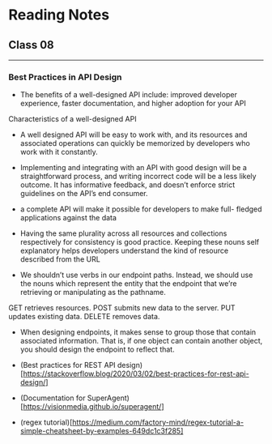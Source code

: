 # Reading Notes
## Class 08
_____________________________________________________________________________________________________________________________________



### Best Practices in API Design

- The benefits of a well-designed API include: improved developer experience, faster documentation, and higher adoption for your API

Characteristics of a well-designed API
- A well designed API will be easy to work with, and its resources and associated operations can quickly be memorized by developers who work with it constantly.
- Implementing and integrating with an API with good design will be a straightforward process, and writing incorrect code will be a less likely outcome. It has informative feedback, and doesn’t enforce strict guidelines on the API’s end consumer.
- a complete API will make it possible for developers to make full- fledged applications against the data
- Having the same plurality across all resources and collections respectively for consistency is good practice. Keeping these nouns self explanatory helps developers understand the kind of resource described from the URL

- We shouldn’t use verbs in our endpoint paths. Instead, we should use the nouns which represent the entity that the endpoint that we’re retrieving or manipulating as the pathname.

GET retrieves resources.
POST submits new data to the server.
PUT updates existing data.
DELETE removes data.

- When designing endpoints, it makes sense to group those that contain associated information. That is, if one object can contain another object, you should design the endpoint to reflect that.

- (Best practices for REST API design)[https://stackoverflow.blog/2020/03/02/best-practices-for-rest-api-design/]

- (Documentation for SuperAgent)[https://visionmedia.github.io/superagent/]
- (regex tutorial)[https://medium.com/factory-mind/regex-tutorial-a-simple-cheatsheet-by-examples-649dc1c3f285]
